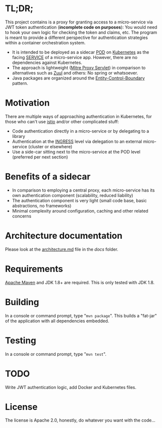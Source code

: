 # TL;DR;

This project contains is a proxy for granting access to a micro-service via JWT token authentication (**incomplete code on purposes**): You would need to hook your own logic for checking the token and claims, etc. The program is meant to provide a different perspective for authentication strategies within a container orchestration system.

- It is intended to be deployed as a sidecar [POD]() on [Kubernetes]() as the facing [SERVICE](https://kubernetes.io/docs/concepts/services-networking/service/) of a micro-service app. However, there are no dependencies against Kubernetes.
- The approach is lightweight ([Mitre Proxy Servlet](https://github.com/mitre/HTTP-Proxy-Servlet)) in comparison to alternatives such as [Zuul](https://github.com/Netflix/zuul) and others: No spring or whatsoever.
- Java packages are organized around the [Entity-Control-Boundary](http://www.cs.sjsu.edu/faculty/pearce/modules/patterns/enterprise/ecb/ecb.htm) pattern.

# Motivation

There are multiple ways of approaching authentication in Kubernetes, for those who can't use [istio](https://istio.io/) and/or other complicated stuff:

- Code authentication directly in a micro-service or by delegating to a library
- Authentication at the [INGRESS](https://kubernetes.io/docs/concepts/services-networking/ingress/) level via delegation to an external micro-service (cluster or elsewhere)
- Use a side-car sitting next to the micro-service at the POD level (preferred per next section)

# Benefits of a sidecar

- In comparison to employing a central proxy, each micro-service has its own authentication component (scalability, reduced liability)
- The authentication component is very light (small code base, basic abstractions, no frameworks)
- Minimal complexity around configuration, caching and other related concerns

# Architecture documentation

Please look at the [architecture.md](docs/architecture.md) file in the *docs* folder.

# Requirements

[Apache Maven](https://maven.apache.org/) and JDK 1.8+ are required. This is only tested with JDK 1.8.

# Building

In a console or command prompt, type "`mvn package`". This builds a "fat-jar" of the application with all dependencies embedded.

# Testing

In a console or command prompt, type "`mvn test`".

# TODO

Write JWT authentication logic, add Docker and Kubernetes files.

# License

The license is Apache 2.0, honestly, do whatever you want with the code...
